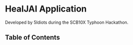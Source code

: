 # HealJAI Application

Developed by 5Idiots during the SCB10X Typhoon Hackathon.

## Table of Contents


